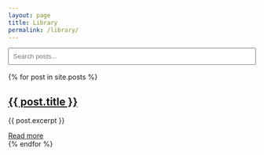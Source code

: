 ```yaml
---
layout: page
title: Library
permalink: /library/
---
```


<input type="text" id="search-box" placeholder="Search posts..." style="width: 100%; padding: 0.5rem; margin-bottom: 1rem;">

<div class="posts" id="search-results">
  {% for post in site.posts %}
    <article>
      <h2><a href="{{ post.url }}">{{ post.title }}</a></h2>
      <p>{{ post.excerpt }}</p>
      <a href="{{ post.url }}">Read more</a>
    </article>
  {% endfor %}
</div>

<script>
  const searchBox = document.getElementById('search-box');
  const posts = [...document.querySelectorAll('#search-results article')];

  searchBox.addEventListener('input', function () {
    const term = this.value.toLowerCase();
    posts.forEach(post => {
      const text = post.textContent.toLowerCase();
      post.style.display = text.includes(term) ? 'block' : 'none';
    });
  });
</script>
